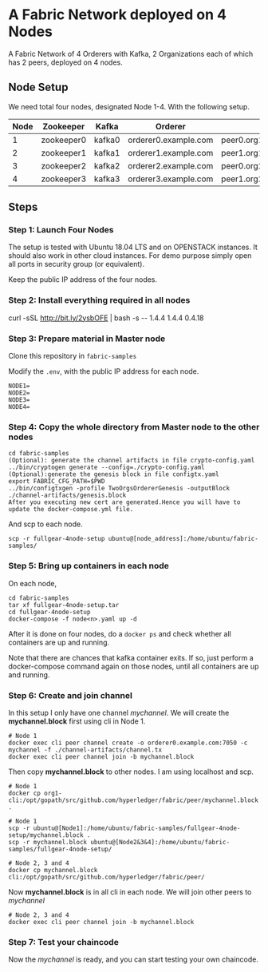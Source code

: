 # A Fabric Network deployed on 4 Nodes
A Fabric Network of 4 Orderers with Kafka, 2 Organizations each of which has 2 peers, deployed on 4 nodes.
## Node Setup
We need total four nodes, designated Node 1-4. With the following setup.

| Node | Zookeeper | Kafka | Orderer | Peer | CLI |
| --- | --- | --- | --- | --- | --- |
| 1 | zookeeper0 | kafka0 | orderer0.example.com | peer0.org1.example.com|cli |
| 2 | zookeeper1 | kafka1 | orderer1.example.com | peer1.org1.example.com|cli |
| 3 | zookeeper2 | kafka2 | orderer2.example.com | peer0.org2.example.com|cli |
| 4 | zookeeper3 | kafka3 | orderer3.example.com | peer1.org2.example.com|cli |

## Steps

### Step 1: Launch Four Nodes
The setup is tested with Ubuntu 18.04 LTS and on OPENSTACK instances. It should also work in other cloud instances.
For demo purpose simply open all ports in security group (or equivalent).

Keep the public IP address of the four nodes.

### Step 2: Install everything required in all nodes
curl -sSL http://bit.ly/2ysbOFE | bash -s -- 1.4.4 1.4.4 0.4.18

### Step 3: Prepare material in Master node
Clone this repository in `fabric-samples`

Modify the `.env`, with the public IP address for each node.

```
NODE1=
NODE2=
NODE3=
NODE4=
```

### Step 4: Copy the whole directory from Master node to the other nodes
```
cd fabric-samples
(Optional): generate the channel artifacts in file crypto-config.yaml 
../bin/cryptogen generate --config=./crypto-config.yaml
(Optional):generate the genesis block in file configtx.yaml
export FABRIC_CFG_PATH=$PWD
../bin/configtxgen -profile TwoOrgsOrdererGenesis -outputBlock ./channel-artifacts/genesis.block
After you executing new cert are generated.Hence you will have to update the docker-compose.yml file.
```
And scp to each node.
```
scp -r fullgear-4node-setup ubuntu@[node_address]:/home/ubuntu/fabric-samples/
```

### Step 5: Bring up containers in each node
On each node,
```
cd fabric-samples
tar xf fullgear-4node-setup.tar
cd fullgear-4node-setup
docker-compose -f node<n>.yaml up -d
```
After it is done on four nodes, do a `docker ps` and check whether all containers are up and running.

Note that there are chances that kafka container exits. If so, just perform a docker-compose command again on those nodes, until all containers are up and running.

### Step 6: Create and join channel
In this setup I only have one channel *mychannel*. We will create the **mychannel.block** first using cli in Node 1. 

```
# Node 1
docker exec cli peer channel create -o orderer0.example.com:7050 -c mychannel -f ./channel-artifacts/channel.tx
docker exec cli peer channel join -b mychannel.block
```
Then copy **mychannel.block** to other nodes. I am using localhost and scp.
```
# Node 1
docker cp org1-cli:/opt/gopath/src/github.com/hyperledger/fabric/peer/mychannel.block .

# Node 1
scp -r ubuntu@[Node1]:/home/ubuntu/fabric-samples/fullgear-4node-setup/mychannel.block .
scp -r mychannel.block ubuntu@[Node2&3&4]:/home/ubuntu/fabric-samples/fullgear-4node-setup/

# Node 2, 3 and 4
docker cp mychannel.block cli:/opt/gopath/src/github.com/hyperledger/fabric/peer/
```

Now **mychannel.block** is in all cli in each node. We will join other peers to *mychannel*

```
# Node 2, 3 and 4
docker exec cli peer channel join -b mychannel.block
```

### Step 7: Test your chaincode

Now the *mychannel* is ready, and you can start testing your own chaincode.

